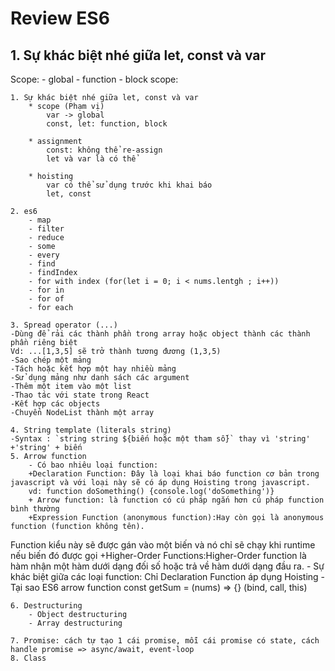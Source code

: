 # Review ES6

## 1. Sự khác biệt nhé giữa let, const và var

 Scope:
        - global
        - function
        - block scope: 

    1. Sự khác biệt nhé giữa let, const và var
        * scope (Phạm vị)
            var -> global 
            const, let: function, block

        * assignment
            const: không thể re-assign
            let và var là có thể

        * hoisting
            var có thể sử dụng trước khi khai báo
            let, const 
    
    2. es6
        - map
        - filter
        - reduce
        - some
        - every
        - find
        - findIndex
        - for with index (for(let i = 0; i < nums.lentgh ; i++))
        - for in
        - for of
        - for each
    
    3. Spread operator (...)
    -Dùng để rải các thành phần trong array hoặc object thành các thành phần riêng biệt 
    Vd: ...[1,3,5] sẽ trở thành tương đương (1,3,5)
    -Sao chép một mảng
    -Tách hoặc kết hợp một hay nhiều mảng
    -Sử dụng mảng như danh sách các argument
    -Thêm một item vào một list
    -Thao tác với state trong React
    -Kết hợp các objects
    -Chuyển NodeList thành một array

    4. String template (literals string)
    -Syntax : `string string ${biến hoặc một tham số}` thay vì 'string' +'string' + biến 
    5. Arrow function
        - Có bao nhiêu loại function:
        +Declaration Function: Đây là loại khai báo function cơ bản trong javascript và với loại này sẽ có áp dụng Hoisting trong javascript.
        vd: function doSomething() {console.log('doSomething')}
        + Arrow function: là function có cú pháp ngắn hơn cú pháp function bình thường
        +Expression Function (anonymous function):Hay còn gọi là anonymous function (function không tên).
Function kiểu này sẽ được gán vào một biến và nó chỉ sẽ chạy khi runtime nếu biến đó được gọi
        +Higher-Order Functions:Higher-Order function là hàm nhận một hàm dưới dạng đối số hoặc trả về hàm dưới dạng đầu ra.
        - Sự khác biệt giữa các loại function:
        Chỉ Declaration Function áp dụng Hoisting
        - Tại sao ES6 arrow function const getSum = (nums) => {} (bind, call, this)

    6. Destructuring
        - Object destructuring
        - Array destructuring

    7. Promise: cách tự tạo 1 cái promise, mỗi cái promise có state, cách handle promise => async/await, event-loop
    8. Class 